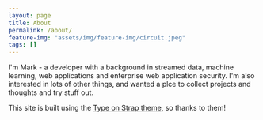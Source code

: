 ```yaml
---
layout: page
title: About
permalink: /about/
feature-img: "assets/img/feature-img/circuit.jpeg"
tags: []
---
```

I'm Mark - a developer with a background in streamed data, machine learning, web applications and enterprise web application security.  I'm also interested in lots of other things, and wanted a plce to collect projects and thoughts and try stuff out.

This site is built using the [Type on Strap theme](https://github.com/sylhare/Type-on-Strap), so thanks to them!
